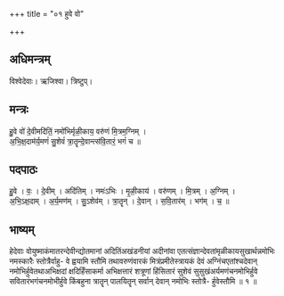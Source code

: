 +++
title = "०१ हुवे वो"

+++
## अधिमन्त्रम्
विश्वेदेवाः। ऋजिश्वा। त्रिष्टुप्।

## मन्त्रः
हु॒वे वो॑ दे॒वीमदि॑तिं॒ नमो॑भिर्मृळी॒काय॒ वरु॑णं मि॒त्रम॒ग्निम् ।  
अ॒भि॒क्ष॒दाम॑र्य॒मणं॑ सु॒शेवं॑ त्रा॒तॄन्दे॒वान्त्स॑वि॒तारं॒ भगं॑ च ॥

## पदपाठः
हु॒वे । वः॒ । दे॒वीम् । अदि॑तिम् । नमः॑ऽभिः । मृ॒ळी॒काय॑ । वरु॑णम् । मि॒त्रम् । अ॒ग्निम् ।  
अ॒भि॒ऽक्ष॒दाम् । अ॒र्य॒मण॑म् । सु॒ऽशेव॑म् । त्रा॒तॄन् । दे॒वान् । स॒वि॒तार॑म् । भग॑म् । च॒ ॥

## भाष्यम्
हेदेवाः वोयुष्माकंमातरन्देवीन्द्योतमानां अदितिंअखंडनीयां अदीनांवा एतत्संज्ञान्देवतांमृळीकायसुखार्थन्नमोभिः नमस्कारैः स्तोत्रैर्वाहु- वे ह्वयामि स्तौमि तथावरुणंवारकं मित्रंप्रमीतेस्त्रायकं देवं अग्निंचएतांश्चदेवान् नमोभिर्हुवेतथाअभिक्षदां क्षदिर्हिंसाकर्मा अभिक्षत्तारं शत्रूणां हिंसितारं सुशेवं सुसुखंअर्यमणंचनमोभिर्हुवे सवितारंभगंचनमोभीर्हुवे किंबहुना त्रातॄन् पालयितॄन् सर्वान् देवान् नमोभिः स्तोत्रै- र्हुवेस्तौमि ॥ १ ॥